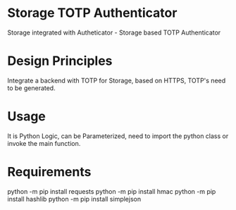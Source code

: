 # Storage TOTP Authenticator
Storage integrated with Autheticator - Storage based TOTP Authenticator

# Design Principles
Integrate a backend with TOTP for Storage, based on HTTPS, TOTP's need to be generated.

# Usage
It is Python Logic, can be Parameterized, need to import the python class or invoke the main function.

# Requirements

python -m pip install requests
python -m pip install hmac
python -m pip install hashlib
python -m pip install simplejson
